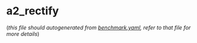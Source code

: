 # a2_rectify

(*this file should autogenerated from [benchmark.yaml](benchmark.yaml), refer to that file for more details*)
